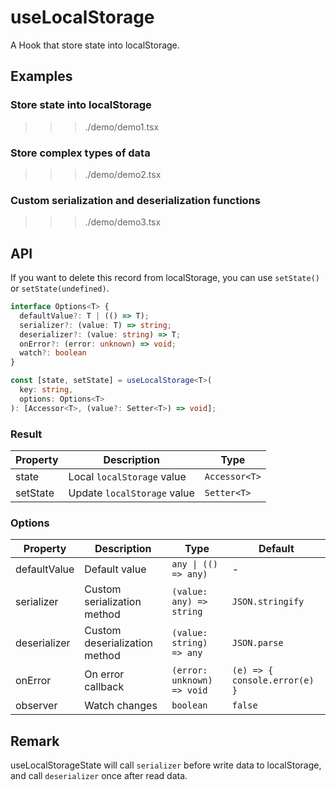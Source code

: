 # useLocalStorage

A Hook that store state into localStorage.

## Examples

### Store state into localStorage

>>> ./demo/demo1.tsx

### Store complex types of data

>>> ./demo/demo2.tsx

### Custom serialization and deserialization functions

>>> ./demo/demo3.tsx

## API

If you want to delete this record from localStorage, you can use `setState()` or `setState(undefined)`.

```typescript
interface Options<T> {
  defaultValue?: T | (() => T);
  serializer?: (value: T) => string;
  deserializer?: (value: string) => T;
  onError?: (error: unknown) => void;
  watch?: boolean
}

const [state, setState] = useLocalStorage<T>(
  key: string,
  options: Options<T>
): [Accessor<T>, (value?: Setter<T>) => void];
```

### Result

| Property | Description                 | Type                            |
| -------- | --------------------------- | ------------------------------- |
| state    | Local `localStorage` value  | `Accessor<T>`                   |
| setState | Update `localStorage` value | `Setter<T>`                     |

### Options

| Property     | Description                   | Type                       | Default                       |
| ------------ | ----------------------------- | -------------------------- | ----------------------------- |
| defaultValue | Default value                 | `any \| (() => any)`       | -                             |
| serializer   | Custom serialization method   | `(value: any) => string`   | `JSON.stringify`              |
| deserializer | Custom deserialization method | `(value: string) => any`   | `JSON.parse`                  |
| onError      | On error callback             | `(error: unknown) => void` | `(e) => { console.error(e) }` |
| observer     | Watch changes                 | `boolean`                  | `false`                       |

## Remark

useLocalStorageState will call `serializer` before write data to localStorage, and call `deserializer` once after read data.
